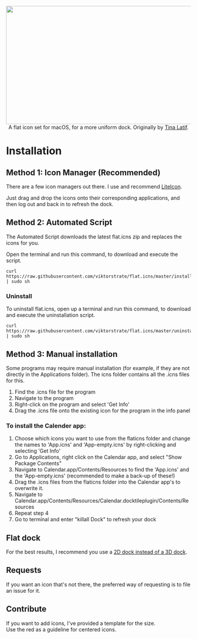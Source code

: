 <p align="center">
  <img width="730" height="323" src="flaticns.png"><br>
  A flat icon set for macOS, for a more uniform dock. Originally by <a href="https://github.com/tinalatif/flat.icns">Tina Latif</a>.
</p>

# Installation

## Method 1: Icon Manager (Recommended)

There are a few icon managers out there. I use and recommend [LiteIcon](http://www.freemacsoft.net/liteicon).

Just drag and drop the icons onto their corresponding applications, and then log out and back in to refresh the dock.

## Method 2: Automated Script

The Automated Script downloads the latest flat.icns zip and replaces the icons for you.

Open the terminal and run this command, to download and execute the script.

```shell
curl https://raw.githubusercontent.com/viktorstrate/flat.icns/master/install.sh | sudo sh
```

### Uninstall

To uninstall flat.icns, open up a terminal and run this command, to download and execute the uninstallation script.

```shell
curl https://raw.githubusercontent.com/viktorstrate/flat.icns/master/uninstall.sh | sudo sh
```

## Method 3: Manual installation

Some programs may require manual installation (for example, if they are not directly in the Applications folder). The icns folder contains all the .icns files for this.

1. Find the .icns file for the program
2. Navigate to the program
3. Right-click on the program and select 'Get Info'
4. Drag the .icns file onto the existing icon for the program in the info panel

### To install the Calender app:
1. Choose which icons you want to use from the flaticns folder and change the names to 'App.icns' and 'App-empty.icns' by right-clicking and selecting 'Get Info'
2. Go to Applications, right click on the Calendar app, and select "Show Package Contents"
3. Navigate to Calendar.app/Contents/Resources to find the 'App.icns' and the 'App-empty.icns' (recommended to make a back-up of these!)
4. Drag the .icns files from the flaticns folder into the Calendar app's to overwrite it.
5. Navigate to Calendar.app/Contents/Resources/Calendar.docktileplugin/Contents/Resources
6. Repeat step 4
7. Go to terminal and enter "killall Dock" to refresh your dock

## Flat dock

For the best results, I recommend you use a [2D dock instead of a 3D dock](http://hints.macworld.com/images/105dockcomparo.jpg).

## Requests

If you want an icon that's not there, the preferred way of requesting is to file an issue for it.

## Contribute

If you want to add icons, I've provided a template for the size.
</br>Use the red as a guideline for centered icons.
